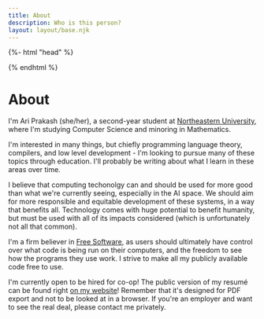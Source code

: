 ```yaml
---
title: About
description: Who is this person?
layout: layout/base.njk
---
```


{%- html "head" %}

<meta name="og:type" content="profile" />
<meta name="profile:first_name" content="Ari" />
<meta name="profile:last_name" content="Prakash" />
<meta name="profile:username" content="ariscript" />
<meta name="profile:gender" content="female" />

{% endhtml %}

<h1>About</h1>

I'm Ari Prakash (she/her), a second-year student at
[Northeastern University](https://northeastern.edu), where I'm studying Computer
Science and minoring in Mathematics.

I'm interested in many things, but chiefly programming language theory,
compilers, and low level development - I'm looking to pursue many of these
topics through education. I'll probably be writing about what I learn in these
areas over time.

I believe that computing techonolgy can and should be used for more good than
what we're currently seeing, especially in the AI space. We should aim for more
responsible and equitable development of these systems, in a way that benefits
all. Technology comes with huge potential to benefit humanity, but must be used
with all of its impacts considered (which is unfortunately not all that common).

I'm a firm believer in
[Free Software](https://www.gnu.org/philosophy/free-sw.html), as users should
ultimately have control over what code is being run on their computers, and the
freedom to see how the programs they use work. I strive to make all my publicly
available code free to use.

I'm currently open to be hired for co-op! The public version of my resumé can be
found right [on my website](/resume)! Remember that it's designed for PDF export
and not to be looked at in a browser. If you're an employer and want to see the
real deal, please contact me privately.

